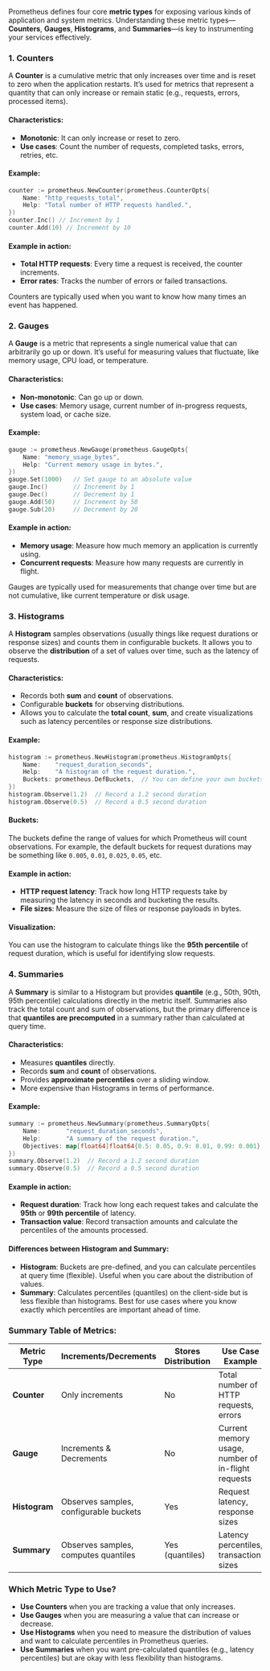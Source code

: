 Prometheus defines four core **metric types** for exposing various kinds of application and system metrics. Understanding these metric types—**Counters**, **Gauges**, **Histograms**, and **Summaries**—is key to instrumenting your services effectively.

### 1. **Counters**
A **Counter** is a cumulative metric that only increases over time and is reset to zero when the application restarts. It’s used for metrics that represent a quantity that can only increase or remain static (e.g., requests, errors, processed items).

#### Characteristics:
- **Monotonic**: It can only increase or reset to zero.
- **Use cases**: Count the number of requests, completed tasks, errors, retries, etc.

#### Example:
```go
counter := prometheus.NewCounter(prometheus.CounterOpts{
    Name: "http_requests_total",
    Help: "Total number of HTTP requests handled.",
})
counter.Inc() // Increment by 1
counter.Add(10) // Increment by 10
```

#### Example in action:
- **Total HTTP requests**: Every time a request is received, the counter increments.
- **Error rates**: Tracks the number of errors or failed transactions.
  
Counters are typically used when you want to know how many times an event has happened.

### 2. **Gauges**
A **Gauge** is a metric that represents a single numerical value that can arbitrarily go up or down. It’s useful for measuring values that fluctuate, like memory usage, CPU load, or temperature.

#### Characteristics:
- **Non-monotonic**: Can go up or down.
- **Use cases**: Memory usage, current number of in-progress requests, system load, or cache size.

#### Example:
```go
gauge := prometheus.NewGauge(prometheus.GaugeOpts{
    Name: "memory_usage_bytes",
    Help: "Current memory usage in bytes.",
})
gauge.Set(1000)   // Set gauge to an absolute value
gauge.Inc()       // Increment by 1
gauge.Dec()       // Decrement by 1
gauge.Add(50)     // Increment by 50
gauge.Sub(20)     // Decrement by 20
```

#### Example in action:
- **Memory usage**: Measure how much memory an application is currently using.
- **Concurrent requests**: Measure how many requests are currently in flight.
  
Gauges are typically used for measurements that change over time but are not cumulative, like current temperature or disk usage.

### 3. **Histograms**
A **Histogram** samples observations (usually things like request durations or response sizes) and counts them in configurable buckets. It allows you to observe the **distribution** of a set of values over time, such as the latency of requests.

#### Characteristics:
- Records both **sum** and **count** of observations.
- Configurable **buckets** for observing distributions.
- Allows you to calculate the **total count**, **sum**, and create visualizations such as latency percentiles or response size distributions.

#### Example:
```go
histogram := prometheus.NewHistogram(prometheus.HistogramOpts{
    Name:    "request_duration_seconds",
    Help:    "A histogram of the request duration.",
    Buckets: prometheus.DefBuckets,  // You can define your own buckets
})
histogram.Observe(1.2)  // Record a 1.2 second duration
histogram.Observe(0.5)  // Record a 0.5 second duration
```

#### Buckets:
The buckets define the range of values for which Prometheus will count observations. For example, the default buckets for request durations may be something like `0.005`, `0.01`, `0.025`, `0.05`, etc.

#### Example in action:
- **HTTP request latency**: Track how long HTTP requests take by measuring the latency in seconds and bucketing the results.
- **File sizes**: Measure the size of files or response payloads in bytes.

#### Visualization:
You can use the histogram to calculate things like the **95th percentile** of request duration, which is useful for identifying slow requests.

### 4. **Summaries**
A **Summary** is similar to a Histogram but provides **quantile** (e.g., 50th, 90th, 95th percentile) calculations directly in the metric itself. Summaries also track the total count and sum of observations, but the primary difference is that **quantiles are precomputed** in a summary rather than calculated at query time.

#### Characteristics:
- Measures **quantiles** directly.
- Records **sum** and **count** of observations.
- Provides **approximate percentiles** over a sliding window.
- More expensive than Histograms in terms of performance.

#### Example:
```go
summary := prometheus.NewSummary(prometheus.SummaryOpts{
    Name:       "request_duration_seconds",
    Help:       "A summary of the request duration.",
    Objectives: map[float64]float64{0.5: 0.05, 0.9: 0.01, 0.99: 0.001},  // Quantile objectives
})
summary.Observe(1.2)  // Record a 1.2 second duration
summary.Observe(0.5)  // Record a 0.5 second duration
```

#### Example in action:
- **Request duration**: Track how long each request takes and calculate the **95th** or **99th percentile** of latency.
- **Transaction value**: Record transaction amounts and calculate the percentiles of the amounts processed.

#### Differences between Histogram and Summary:
- **Histogram**: Buckets are pre-defined, and you can calculate percentiles at query time (flexible). Useful when you care about the distribution of values.
- **Summary**: Calculates percentiles (quantiles) on the client-side but is less flexible than histograms. Best for use cases where you know exactly which percentiles are important ahead of time.

### Summary Table of Metrics:

| Metric Type  | Increments/Decrements                  | Stores Distribution | Use Case Example                                   |
|--------------|----------------------------------------|---------------------|----------------------------------------------------|
| **Counter**  | Only increments                        | No                  | Total number of HTTP requests, errors              |
| **Gauge**    | Increments & Decrements                | No                  | Current memory usage, number of in-flight requests |
| **Histogram**| Observes samples, configurable buckets | Yes                 | Request latency, response sizes                    |
| **Summary**  | Observes samples, computes quantiles   | Yes (quantiles)     | Latency percentiles, transaction sizes             |

### Which Metric Type to Use?
- **Use Counters** when you are tracking a value that only increases.
- **Use Gauges** when you are measuring a value that can increase or decrease.
- **Use Histograms** when you need to measure the distribution of values and want to calculate percentiles in Prometheus queries.
- **Use Summaries** when you want pre-calculated quantiles (e.g., latency percentiles) but are okay with less flexibility than histograms.